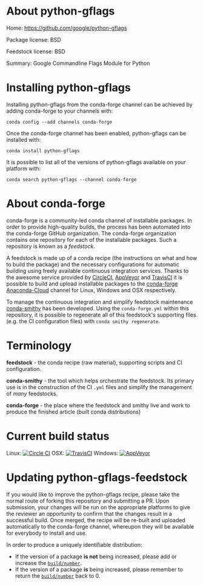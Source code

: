 About python-gflags
===================

Home: https://github.com/google/python-gflags

Package license: BSD

Feedstock license: BSD

Summary: Google Commandline Flags Module for Python



Installing python-gflags
========================

Installing python-gflags from the conda-forge channel can be achieved by adding conda-forge to your channels with:

```
conda config --add channels conda-forge
```

Once the conda-forge channel has been enabled, python-gflags can be installed with:

```
conda install python-gflags
```

It is possible to list all of the versions of python-gflags available on your platform with:

```
conda search python-gflags --channel conda-forge
```


About conda-forge
=================

conda-forge is a community-led conda channel of installable packages.
In order to provide high-quality builds, the process has been automated into the
conda-forge GitHub organization. The conda-forge organization contains one repository 
for each of the installable packages. Such a repository is known as a *feedstock*.

A feedstock is made up of a conda recipe (the instructions on what and how to build
the package) and the necessary configurations for automatic building using freely
available continuous integration services. Thanks to the awesome service provided by
[CircleCI](https://circleci.com/), [AppVeyor](http://www.appveyor.com/)
and [TravisCI](https://travis-ci.org/) it is possible to build and upload installable
packages to the [conda-forge](https://anaconda.org/conda-forge)
[Anaconda-Cloud](http://docs.anaconda.org/) channel for Linux, Windows and OSX respectively.

To manage the continuous integration and simplify feedstock maintenance
[conda-smithy](http://github.com/conda-forge/conda-smithy) has been developed.
Using the ``conda-forge.yml`` within this repository, it is possible to regenerate all of
this feedstock's supporting files (e.g. the CI configuration files) with ``conda smithy regenerate``.


Terminology
===========

**feedstock** - the conda recipe (raw material), supporting scripts and CI configuration.

**conda-smithy** - the tool which helps orchestrate the feedstock.
                   Its primary use is in the construction of the CI ``.yml`` files
                   and simplify the management of *many* feedstocks.

**conda-forge** - the place where the feedstock and smithy live and work to
                  produce the finished article (built conda distributions)

Current build status
====================
Linux: [![Circle CI](https://circleci.com/gh/conda-forge/python-gflags-feedstock.svg?style=svg)](https://circleci.com/gh/conda-forge/python-gflags-feedstock)
OSX: [![TravisCI](https://travis-ci.org/conda-forge/python-gflags-feedstock.svg?branch=master)](https://travis-ci.org/conda-forge/python-gflags-feedstock) 
Windows: [![AppVeyor](https://ci.appveyor.com/api/projects/status/github/conda-forge/python-gflags-feedstock?svg=True)](https://ci.appveyor.com/project/conda-forge/python-gflags-feedstock/branch/master)


Updating python-gflags-feedstock
================================

If you would like to improve the python-gflags recipe, please take the normal
route of forking this repository and submitting a PR. Upon submission, your changes will
be run on the appropriate platforms to give the reviewer an opportunity to confirm that the
changes result in a successful build. Once merged, the recipe will be re-built and uploaded
automatically to the conda-forge channel, whereupon they will be available for everybody to
install and use.

In order to produce a uniquely identifiable distribution:
 * If the version of a package **is not** being increased, please add or increase
   the [``build/number``](http://conda.pydata.org/docs/building/meta-yaml.html#build-number-and-string). 
 * If the version of a package **is** being increased, please remember to return
   the [``build/number``](http://conda.pydata.org/docs/building/meta-yaml.html#build-number-and-string)
   back to 0.
